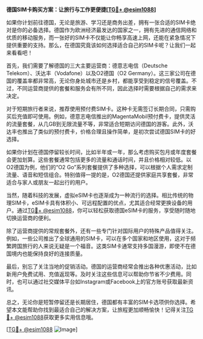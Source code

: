 **德国SIM卡购买方案：让旅行与工作更便捷[[TG💪+ @esim1088](https://t.me/s/esim1088)]**

如果你计划前往德国，无论是旅游、学习还是商务出差，拥有一张合适的SIM卡绝对是你的必备选择。德国作为欧洲经济最发达的国家之一，拥有先进的通信网络和优质的移动服务，而一张好的SIM卡不仅能让你畅享高速上网，还能在紧急情况下提供重要的支持。那么，在德国究竟该如何选择适合自己的SIM卡呢？让我们一起来看看吧！

首先，我们需要了解德国的三大主要运营商：德意志电信（Deutsche Telekom）、沃达丰（Vodafone）以及O2德国（O2 Germany）。这三家公司在德国的覆盖率都非常高，无论你身处城市还是乡村，都能享受到稳定的信号覆盖。不过，不同运营商提供的套餐和服务会有所不同，因此选择时需要根据自己的需求来决定。

对于短期旅行者来说，推荐使用预付费SIM卡。这种卡无需签订长期合同，只需购买后充值即可使用。例如，德意志电信推出的MagentaMobil预付费卡，提供灵活的流量套餐，从几GB到无限流量不等，非常适合短期访问德国的游客。此外，沃达丰也推出了类似的预付费卡，价格合理且操作简单，是初次尝试德国SIM卡的好选择。

如果你计划在德国停留较长时间，比如半年或一年，那么考虑购买包月或年度套餐会更加划算。这些套餐通常包括更多的流量和通话时间，并且价格相对较低。以O2德国为例，他们的“O2 Go”系列套餐提供了多种选择，可以根据个人需求定制流量、语音和短信组合。特别值得一提的是，O2德国还提供家庭共享套餐，非常适合与家人或朋友一起出行的用户。

当然，随着科技的发展，虚拟eSIM卡也逐渐成为一种流行的选择。相比传统的物理SIM卡，eSIM卡具有体积小、可远程配置的优点，尤其适合经常更换设备的用户。通过[TG💪+ @esim1088](https://t.me/s/esim1088)，你可以轻松获取德国eSIM卡的服务，享受随时随地切换运营商的便利。

除了运营商提供的常规套餐外，还有一些专门针对国际用户的特殊产品值得关注。例如，一些公司推出了全球通用的SIM卡，可以在多个国家和地区使用，这对于频繁跨国旅行的人来说无疑是一个福音。这类SIM卡通常支持多国漫游，即使不在德国境内也能保持良好的连接质量。

最后，别忘了关注当地的促销活动。德国的运营商经常会推出各种优惠活动，比如新用户免费试用、充值返现等。及时关注这些信息可以帮助你节省不少费用。同时，也可以通过社交媒体平台如Instagram或Facebook上的官方账号获取最新资讯。

总之，无论你是短暂停留还是长期居住，德国都有丰富的SIM卡选项供你选择。希望本文能帮助你找到最适合自己的解决方案，让旅程更加顺畅愉快！记得关注[TG💪+ @esim1088](https://t.me/s/esim1088)获取更多实用信息哦。

[[TG💪+ @esim1088](https://t.me/s/esim1088) ![Image](https://i.postimg.cc/4NQfJmqS/Snipaste-2025-05-13-00-14-12.png)]